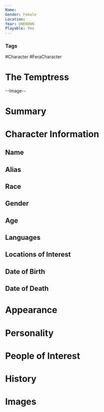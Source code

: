 ```yaml
---
Name: 
Gender: Female
Location: 
Year: UNKNOWN
Playable: Yes
---
```


### Tags
#Character #FeraCharacter 

# The Temptress

--Image--

# Summary


# Character Information

## Name

## Alias

## Race

## Gender

## Age

## Languages

## Locations of Interest

## Date of Birth

## Date of Death

# Appearance

# Personality

# People of Interest

# History

# Images
